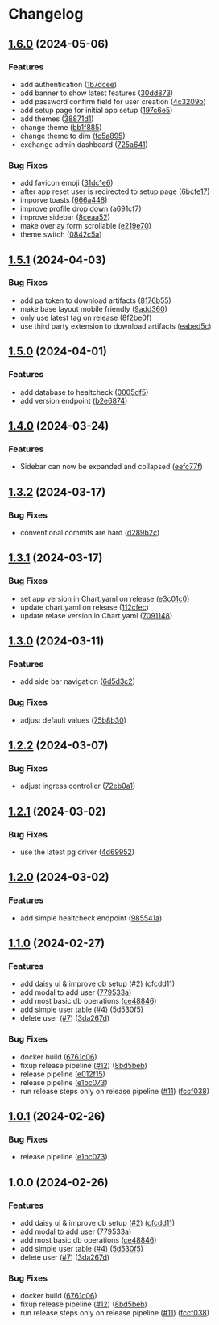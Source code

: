 # Changelog

## [1.6.0](https://github.com/michelm117/cycling-coach-lab/compare/v1.5.1...v1.6.0) (2024-05-06)


### Features

* add authentication ([1b7dcee](https://github.com/michelm117/cycling-coach-lab/commit/1b7dcee0eda2f42f175acb193ba36cf32d7297ec))
* add banner to show latest features ([30dd873](https://github.com/michelm117/cycling-coach-lab/commit/30dd87338d905039acb5588050ba6199c8cc2a12))
* add password confirm field for user creation ([4c3209b](https://github.com/michelm117/cycling-coach-lab/commit/4c3209b77d5adf039ff53e23c0f337c001e281a2))
* add setup page for initial app setup ([197c6e5](https://github.com/michelm117/cycling-coach-lab/commit/197c6e530fd778313f353e24fcb828bae90aa810))
* add themes ([38871d1](https://github.com/michelm117/cycling-coach-lab/commit/38871d13f0602d784d8b19474b5185170bfe6b03))
* change theme ([bb1f885](https://github.com/michelm117/cycling-coach-lab/commit/bb1f8850ce961a8bc5bd055b46650ba0d5cb8fae))
* change theme to dim ([fc5a895](https://github.com/michelm117/cycling-coach-lab/commit/fc5a8951961af8d2f23183e922fbb43184018379))
* exchange admin dashboard ([725a641](https://github.com/michelm117/cycling-coach-lab/commit/725a641dc51256df00957bce8fa88e938a46f830))


### Bug Fixes

* add favicon emoji ([31dc1e6](https://github.com/michelm117/cycling-coach-lab/commit/31dc1e63373f86fbb8f8f713476af177e5bcf459))
* after app reset user is redirected to setup page ([6bcfe17](https://github.com/michelm117/cycling-coach-lab/commit/6bcfe17e0c8f40628b5e3a80de623dd9a8e476d3))
* imporve toasts ([666a448](https://github.com/michelm117/cycling-coach-lab/commit/666a4480626f749611e4822565a4be1cdf30f25e))
* improve profile drop down ([a691cf7](https://github.com/michelm117/cycling-coach-lab/commit/a691cf792f99e2aa77cbe857c94eb03743dce863))
* improve sidebar ([8ceaa52](https://github.com/michelm117/cycling-coach-lab/commit/8ceaa5202c23b47364e43281921ff0cc13f0500f))
* make overlay form scrollable ([e219e70](https://github.com/michelm117/cycling-coach-lab/commit/e219e70f3d76c3a130841a43d4b4b262803c3d9a))
* theme switch ([0842c5a](https://github.com/michelm117/cycling-coach-lab/commit/0842c5a0dea5fb5a1c3cf9ff41436b01b9de9d2a))

## [1.5.1](https://github.com/michelm117/cycling-coach-lab/compare/v1.5.0...v1.5.1) (2024-04-03)


### Bug Fixes

* add pa token to download artifacts ([8176b55](https://github.com/michelm117/cycling-coach-lab/commit/8176b55e57d0997976ff67dbaadc3cafd61ffa6c))
* make base layout mobile friendly ([9add360](https://github.com/michelm117/cycling-coach-lab/commit/9add360a523af511d00caf23ca2b6f7e122b41de))
* only use latest tag on release ([8f2be0f](https://github.com/michelm117/cycling-coach-lab/commit/8f2be0fbda2fb2a7fc20f3ded1b8701e8bf36360))
* use third party extension to download artifacts ([eabed5c](https://github.com/michelm117/cycling-coach-lab/commit/eabed5ce8f28288db3494c1e0997287957c71a10))

## [1.5.0](https://github.com/michelm117/cycling-coach-lab/compare/v1.4.0...v1.5.0) (2024-04-01)


### Features

* add database to healtcheck ([0005df5](https://github.com/michelm117/cycling-coach-lab/commit/0005df5b976c7110152c08ad4a439c5e1415930e))
* add version endpoint ([b2e6874](https://github.com/michelm117/cycling-coach-lab/commit/b2e687492e40a95387f64b7561e710d8fe1c6289))

## [1.4.0](https://github.com/michelm117/cycling-coach-lab/compare/v1.3.2...v1.4.0) (2024-03-24)


### Features

* Sidebar can now be expanded and collapsed ([eefc77f](https://github.com/michelm117/cycling-coach-lab/commit/eefc77f49430b73fd40e307ce5536acf5a07bc22))

## [1.3.2](https://github.com/michelm117/cycling-coach-lab/compare/v1.3.1...v1.3.2) (2024-03-17)


### Bug Fixes

* conventional commits are hard ([d289b2c](https://github.com/michelm117/cycling-coach-lab/commit/d289b2c79b7f977e33ab1b76aff84fcbfe04a961))

## [1.3.1](https://github.com/michelm117/cycling-coach-lab/compare/v1.3.0...v1.3.1) (2024-03-17)


### Bug Fixes

* set app version in Chart.yaml on release ([e3c01c0](https://github.com/michelm117/cycling-coach-lab/commit/e3c01c0d431e34462a1f26c22e2c4a7427580707))
* update chart.yaml on release ([112cfec](https://github.com/michelm117/cycling-coach-lab/commit/112cfecda104ec8b74619cd92fa6c187f9a2ee71))
* update relase version in Chart.yaml ([7091148](https://github.com/michelm117/cycling-coach-lab/commit/709114854d2fec6ff52baafb07b34da6a2b10c72))

## [1.3.0](https://github.com/michelm117/cycling-coach-lab/compare/v1.2.2...v1.3.0) (2024-03-11)


### Features

* add side bar navigation ([6d5d3c2](https://github.com/michelm117/cycling-coach-lab/commit/6d5d3c2e4badac8da94b0a21acf0a05b1b705df7))


### Bug Fixes

* adjust default values ([75b8b30](https://github.com/michelm117/cycling-coach-lab/commit/75b8b300c83b43b3022335f225598f157adc0daf))

## [1.2.2](https://github.com/michelm117/cycling-coach-lab/compare/v1.2.1...v1.2.2) (2024-03-07)


### Bug Fixes

* adjust ingress controller ([72eb0a1](https://github.com/michelm117/cycling-coach-lab/commit/72eb0a18f79e3c777828c046cb2d0898b3d758fe))

## [1.2.1](https://github.com/michelm117/cycling-coach-lab/compare/v1.2.0...v1.2.1) (2024-03-02)


### Bug Fixes

* use the latest pg driver ([4d69952](https://github.com/michelm117/cycling-coach-lab/commit/4d699523703977e1998cc20ef5735de2ff3d5609))

## [1.2.0](https://github.com/michelm117/cycling-coach-lab/compare/v1.1.0...v1.2.0) (2024-03-02)


### Features

* add simple healtcheck endpoint ([985541a](https://github.com/michelm117/cycling-coach-lab/commit/985541aec51116b5edfb840610e53ec69862aec3))

## [1.1.0](https://github.com/michelm117/cycling-coach-lab/compare/v1.0.1...v1.1.0) (2024-02-27)


### Features

* add daisy ui & improve db setup ([#2](https://github.com/michelm117/cycling-coach-lab/issues/2)) ([cfcdd11](https://github.com/michelm117/cycling-coach-lab/commit/cfcdd113e0a9f6b954697c88e4226c76c3cf5823))
* add modal to add user ([779533a](https://github.com/michelm117/cycling-coach-lab/commit/779533af372d38284eaaf430145a74742e17b006))
* add most basic db operations ([ce48846](https://github.com/michelm117/cycling-coach-lab/commit/ce488468a1687c70fe8ed341eb1bedafe2ff6778))
* add simple user table ([#4](https://github.com/michelm117/cycling-coach-lab/issues/4)) ([5d530f5](https://github.com/michelm117/cycling-coach-lab/commit/5d530f55a613308426f03a7d007021a5d0f8ec1b))
* delete user ([#7](https://github.com/michelm117/cycling-coach-lab/issues/7)) ([3da267d](https://github.com/michelm117/cycling-coach-lab/commit/3da267dcc30f77756df46a9067efc468930c9a27))


### Bug Fixes

* docker build ([6761c06](https://github.com/michelm117/cycling-coach-lab/commit/6761c06a74a6141f7c6f3b9d0d520dec92cc9c13))
* fixup release pipeline ([#12](https://github.com/michelm117/cycling-coach-lab/issues/12)) ([8bd5beb](https://github.com/michelm117/cycling-coach-lab/commit/8bd5bebe358076a73e3719a720f60043aded4e93))
* release pipeline ([e012f15](https://github.com/michelm117/cycling-coach-lab/commit/e012f15545cadb3a1e979b11de0067a9a2802fd8))
* release pipeline ([e1bc073](https://github.com/michelm117/cycling-coach-lab/commit/e1bc0738cbdfe6dea1408d846a056c5799434aef))
* run release steps only on release pipeline ([#11](https://github.com/michelm117/cycling-coach-lab/issues/11)) ([fccf038](https://github.com/michelm117/cycling-coach-lab/commit/fccf038e31e54ee11a82bb0e27122568e6ecb01f))

## [1.0.1](https://github.com/michelm117/cycling-coach-lab/compare/v1.0.0...v1.0.1) (2024-02-26)


### Bug Fixes

* release pipeline ([e1bc073](https://github.com/michelm117/cycling-coach-lab/commit/e1bc0738cbdfe6dea1408d846a056c5799434aef))

## 1.0.0 (2024-02-26)


### Features

* add daisy ui & improve db setup ([#2](https://github.com/michelm117/cycling-coach-lab/issues/2)) ([cfcdd11](https://github.com/michelm117/cycling-coach-lab/commit/cfcdd113e0a9f6b954697c88e4226c76c3cf5823))
* add modal to add user ([779533a](https://github.com/michelm117/cycling-coach-lab/commit/779533af372d38284eaaf430145a74742e17b006))
* add most basic db operations ([ce48846](https://github.com/michelm117/cycling-coach-lab/commit/ce488468a1687c70fe8ed341eb1bedafe2ff6778))
* add simple user table ([#4](https://github.com/michelm117/cycling-coach-lab/issues/4)) ([5d530f5](https://github.com/michelm117/cycling-coach-lab/commit/5d530f55a613308426f03a7d007021a5d0f8ec1b))
* delete user ([#7](https://github.com/michelm117/cycling-coach-lab/issues/7)) ([3da267d](https://github.com/michelm117/cycling-coach-lab/commit/3da267dcc30f77756df46a9067efc468930c9a27))


### Bug Fixes

* docker build ([6761c06](https://github.com/michelm117/cycling-coach-lab/commit/6761c06a74a6141f7c6f3b9d0d520dec92cc9c13))
* fixup release pipeline ([#12](https://github.com/michelm117/cycling-coach-lab/issues/12)) ([8bd5beb](https://github.com/michelm117/cycling-coach-lab/commit/8bd5bebe358076a73e3719a720f60043aded4e93))
* run release steps only on release pipeline ([#11](https://github.com/michelm117/cycling-coach-lab/issues/11)) ([fccf038](https://github.com/michelm117/cycling-coach-lab/commit/fccf038e31e54ee11a82bb0e27122568e6ecb01f))
